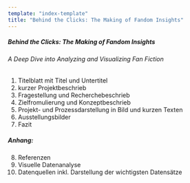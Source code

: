```yaml
---
template: "index-template"
title: "Behind the Clicks: The Making of Fandom Insights"
---
```


##### Behind the Clicks: The Making of Fandom Insights
###### A Deep Dive into Analyzing and Visualizing Fan Fiction

1. Titelblatt mit Titel und Untertitel
2. kurzer Projektbeschrieb
3. Fragestellung und Recherchebeschrieb
4. Zielfromulierung und Konzeptbeschrieb
5. Projekt- und Prozessdarstellung in Bild und kurzen Texten
6. Ausstellungsbilder
7. Fazit

##### Anhang:
8. Referenzen
9. Visuelle Datenanalyse
10. Datenquellen inkl. Darstellung der wichtigsten Datensätze

